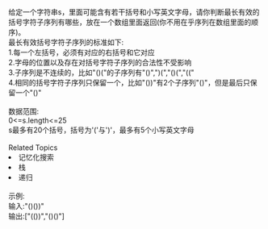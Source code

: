 <div>  给定一个字符串s，里面可能含有若干括号和小写英文字母，请你判断最长有效的括号字符子序列有哪些，放在一个数组里面返回(你不用在乎序列在数组里面的顺序)。 </div> <div>  最长有效括号<span>字符子序列</span>的标准如下: </div> <div>  1.每一个左括号，必须有对应的右括号和它对应 </div> <div>  2.字母的位置以及存在对括号字符子序列的合法性不受影响 </div> <div>  3.子序列是不连续的，比如&quot;()(&quot;的子序列有&quot;()&quot;,&quot;)(&quot;,&quot;()(&quot;,&quot;((&quot; </div> <div>  4.相同的<span>括号字符子序列只保留一个，比如&quot;())&quot;有2个子序列&quot;()&quot;，但是最后只保留一个&quot;()&quot;</span>  </div> <div>  <br> </div> <div>  数据范围: </div> <div>  0&lt;=s.length&lt;=25 </div> <div>  s最多有20个括号，括号为'('与')'，最多有5个小写英文字母 </div><div><br></div><div><div>Related Topics</div><div><li>记忆化搜索</li><li>栈</li><li>递归</li></div></div><br>示例:<br>输入:"()())"<br>输出:["(())","()()"]
<br>